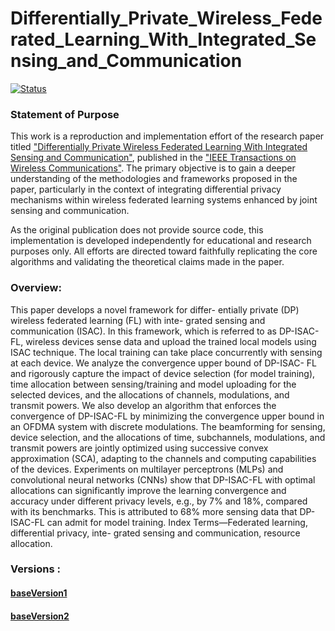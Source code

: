 # Differentially_Private_Wireless_Federated_Learning_With_Integrated_Sensing_and_Communication

[![Status](https://img.shields.io/badge/status-building-yellow)](https://github.com/DataWizard1631/Differentially_Private_Wireless_Federated_Learning_With_Integrated_Sensing_and_Communication)

### Statement of Purpose
This work is a reproduction and implementation effort of the research paper titled ["Differentially Private Wireless Federated Learning With Integrated Sensing and Communication"](https://ieeexplore.ieee.org/document/10948161?denied=), published in the ["IEEE Transactions on Wireless Communications"](https://ieeexplore.ieee.org/xpl/RecentIssue.jsp?punumber=7693/). The primary objective is to gain a deeper understanding of the methodologies and frameworks proposed in the paper, particularly in the context of integrating differential privacy mechanisms within wireless federated learning systems enhanced by joint sensing and communication.

As the original publication does not provide source code, this implementation is developed independently for educational and research purposes only. All efforts are directed toward faithfully replicating the core algorithms and validating the theoretical claims made in the paper.

### Overview:
This paper develops a novel framework for differ- entially private (DP) wireless federated learning (FL) with inte- grated sensing and communication (ISAC). In this framework, which is referred to as DP-ISAC-FL, wireless devices sense data and upload the trained local models using ISAC technique. The local training can take place concurrently with sensing at each device. We analyze the convergence upper bound of DP-ISAC- FL and rigorously capture the impact of device selection (for model training), time allocation between sensing/training and model uploading for the selected devices, and the allocations of channels, modulations, and transmit powers. We also develop an algorithm that enforces the convergence of DP-ISAC-FL by minimizing the convergence upper bound in an OFDMA system with discrete modulations. The beamforming for sensing, device selection, and the allocations of time, subchannels, modulations, and transmit powers are jointly optimized using successive convex approximation (SCA), adapting to the channels and computing capabilities of the devices. Experiments on multilayer perceptrons (MLPs) and convolutional neural networks (CNNs) show that DP-ISAC-FL with optimal allocations can significantly improve the learning convergence and accuracy under different privacy levels, e.g., by 7% and 18%, compared with its benchmarks. This is attributed to 68% more sensing data that DP-ISAC-FL can admit for model training. Index Terms—Federated learning, differential privacy, inte- grated sensing and communication, resource allocation.

### Versions : 
#### [baseVersion1](https://github.com/DataWizard1631/Differentially_Private_Wireless_Federated_Learning_With_Integrated_Sensing_and_Communication/tree/main/baseVersion1)
#### [baseVersion2](https://github.com/DataWizard1631/Differentially_Private_Wireless_Federated_Learning_With_Integrated_Sensing_and_Communication/tree/main/baseVersion2)
